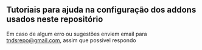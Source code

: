 ## Tutoriais para ajuda na configuração dos addons usados neste repositório

Em caso de algum erro ou sugestões enviem email para tndsrepo@gmail.com, assim que possivel respondo
